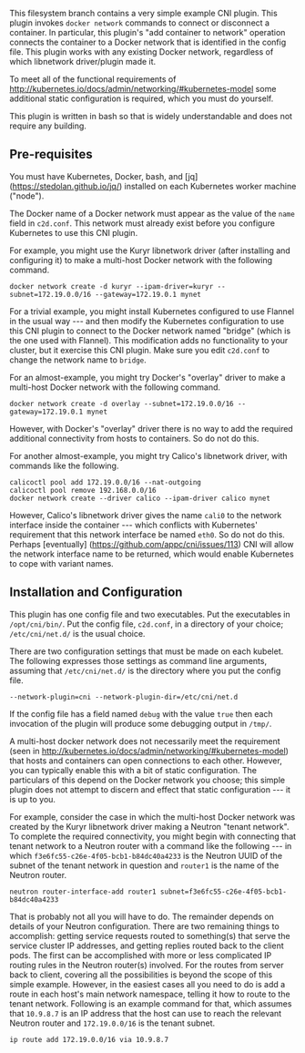 This filesystem branch contains a very simple example CNI plugin.
This plugin invokes `docker network` commands to connect or disconnect
a container.  In particular, this plugin's "add container to network"
operation connects the container to a Docker network that is
identified in the config file.  This plugin works with any existing
Docker network, regardless of which libnetwork driver/plugin made it.

To meet all of the functional requirements of
http://kubernetes.io/docs/admin/networking/#kubernetes-model some
additional static configuration is required, which you must do
yourself.

This plugin is written in bash so that is widely understandable and
does not require any building.


## Pre-requisites

You must have Kubernetes, Docker, bash, and [jq]
(https://stedolan.github.io/jq/) installed on each Kubernetes worker
machine ("node").


The Docker name of a Docker network must appear as the value of the
`name` field in `c2d.conf`.  This network must already exist before
you configure Kubernetes to use this CNI plugin.

For example, you might use the Kuryr libnetwork driver (after
installing and configuring it) to make a multi-host Docker network
with the following command.

```
docker network create -d kuryr --ipam-driver=kuryr --subnet=172.19.0.0/16 --gateway=172.19.0.1 mynet
```

For a trivial example, you might install Kubernetes configured to use
Flannel in the usual way --- and then modify the Kubernetes
configuration to use this CNI plugin to connect to the Docker network
named "bridge" (which is the one used with Flannel).  This
modification adds no functionality to your cluster, but it exercise
this CNI plugin.  Make sure you edit `c2d.conf` to change the network
name to `bridge`.

For an almost-example, you might try Docker's "overlay" driver to make
a multi-host Docker network with the following command.

```
docker network create -d overlay --subnet=172.19.0.0/16 --gateway=172.19.0.1 mynet
```

However, with Docker's "overlay" driver there is no way to add the
required additional connectivity from hosts to containers.  So do not
do this.

For another almost-example, you might try Calico's libnetwork driver,
with commands like the following.

```
calicoctl pool add 172.19.0.0/16 --nat-outgoing
calicoctl pool remove 192.168.0.0/16
docker network create --driver calico --ipam-driver calico mynet
```

However, Calico's libnetwork driver gives the name `cali0` to the
network interface inside the container --- which conflicts with
Kubernetes' requirement that this network interface be named `eth0`.
So do not do this.  Perhaps [eventually]
(https://github.com/appc/cni/issues/113) CNI will allow the network
interface name to be returned, which would enable Kubernetes to cope
with variant names.


## Installation and Configuration

This plugin has one config file and two executables.  Put the
executables in `/opt/cni/bin/`.  Put the config file, `c2d.conf`, in a
directory of your choice; `/etc/cni/net.d/` is the usual choice.

There are two configuration settings that must be made on each
kubelet.  The following expresses those settings as command line
arguments, assuming that `/etc/cni/net.d/` is the directory where you
put the config file.

```
--network-plugin=cni --network-plugin-dir=/etc/cni/net.d
```

If the config file has a field named `debug` with the value `true`
then each invocation of the plugin will produce some debugging output
in `/tmp/`.

A multi-host docker network does not necessarily meet the requirement
(seen in http://kubernetes.io/docs/admin/networking/#kubernetes-model)
that hosts and containers can open connections to each other.
However, you can typically enable this with a bit of static
configuration.  The particulars of this depend on the Docker network
you choose; this simple plugin does not attempt to discern and effect
that static configuration --- it is up to you.

For example, consider the case in which the multi-host Docker network
was created by the Kuryr libnetwork driver making a Neutron "tenant
network".  To complete the required connectivity, you might begin with
connecting that tenant network to a Neutron router with a command like
the following --- in which `f3e6fc55-c26e-4f05-bcb1-b84dc40a4233` is
the Neutron UUID of the subnet of the tenant network in question and
`router1` is the name of the Neutron router.

```
neutron router-interface-add router1 subnet=f3e6fc55-c26e-4f05-bcb1-b84dc40a4233
```

That is probably not all you will have to do.  The remainder depends
on details of your Neutron configuration.  There are two remaining
things to accomplish: getting service requests routed to something(s)
that serve the service cluster IP addresses, and getting replies
routed back to the client pods.  The first can be accomplished with
more or less complicated IP routing rules in the Neutron router(s)
involved.  For the routes from server back to client, covering all the
possibilities is beyond the scope of this simple example.  However, in
the easiest cases all you need to do is add a route in each host's
main network namespace, telling it how to route to the tenant network.
Following is an example command for that, which assumes that
`10.9.8.7` is an IP address that the host can use to reach the
relevant Neutron router and `172.19.0.0/16` is the tenant subnet.

```
ip route add 172.19.0.0/16 via 10.9.8.7
```
